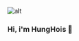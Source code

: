 ![alt](https://scontent.fhan5-7.fna.fbcdn.net/v/t1.0-9/s960x960/83215709_1085662448450296_6847084704923910144_o.jpg?_nc_cat=103&_nc_sid=e3f864&_nc_ohc=-ZTMA2_XvL4AX8RP4rQ&_nc_ht=scontent.fhan5-7.fna&tp=7&oh=37c5146154548e676678a8bf20a178bd&oe=5F7117D7)

### Hi, i'm HungHois 👋

<!--
**HungNguyen81/HungNguyen81** is a ✨ _special_ ✨ repository because its `README.md` (this file) appears on your GitHub profile.

Here are some ideas to get you started:

- 🔭 I’m currently working on ...
- 🌱 I’m currently learning ...
- 👯 I’m looking to collaborate on ...
- 🤔 I’m looking for help with ...
- 💬 Ask me about ...
- 📫 How to reach me: ...
- 😄 Pronouns: ...
- ⚡ Fun fact: ...
-->
